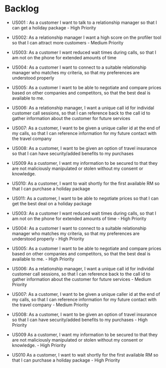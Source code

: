 # Backlog

* US001 : As a customer I want to talk to a relationship manager so that I can get a holiday package - High Priority
* US002: As a relationship manager I want a high score on the profiler tool so that I can attract more customers - Medium Priority

* US003: As a customer I want reduced wait times during calls, so that I am not on the phone for extended amounts of time
* US004: As a customer I want to connect to a suitable relationship manager who matches my criteria, so that my preferences are understood properly
* US005: As a customer I want to be able to negotiate and compare prices based on other companies and competitors, so that the best deal is available to me.
* US006: As a relationship manager, I want a unique call id for individal customer call sessions, so that I can reference back to the call id to gather information about the customer for future services
* US007: As a customer, I want to be given a unique caller id at the end of my calls, so that I can reference information for my future contact with the travel company 
* US008: As a customer, I want to be given an option of travel insurance so that I can have security/added benefits to my purchases
* US009 As a customer, I want my information to be secured to that they are not maliciously manipulated or stolen without my consent or knowledge. 
* US010: As a customer, I want to wait shortly for the first available RM so that I can purchase a holiday package 
* US011: As a customer, I want to be able to negotiate prices so that I can get the best deal on a holiday package
* US003: As a customer I want reduced wait times during calls, so that I am not on the phone for extended amounts of time - High Priority
* US004: As a customer I want to connect to a suitable relationship manager who matches my criteria, so that my preferences are understood properly - High Priority
* US005: As a customer I want to be able to negotiate and compare prices based on other companies and competitors, so that the best deal is available to me. - High Priority
* US006: As a relationship manager, I want a unique call id for individal customer call sessions, so that I can reference back to the call id to gather information about the customer for future services - Medium Priority
* US007: As a customer, I want to be given a unique caller id at the end of my calls, so that I can reference information for my future contact with the travel company - Medium Priority
* US008: As a customer, I want to be given an option of travel insurance so that I can have security/added benefits to my purchases - High Priority
* US009 As a customer, I want my information to be secured to that they are not maliciously manipulated or stolen without my consent or knowledge. - High Priority
* US010 As a customer, I want to wait shortly for the first available RM so that I can purchase a holiday package - High Priority

